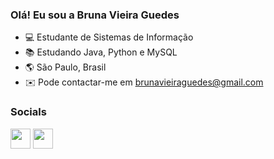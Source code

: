 ### Olá! Eu sou a Bruna Vieira Guedes


- 💻 Estudante de Sistemas de Informação 
- 📚 Estudando Java, Python e MySQL
- 🌎 São Paulo, Brasil
- ✉️ Pode contactar-me em brunavieiraguedes@gmail.com

### Socials
 </a> <a href="https://www.github.com/Brunavieiraguedes" target="_blank" rel="noreferrer"><img src="https://raw.githubusercontent.com/danielcranney/readme-generator/main/public/icons/socials/github-dark.svg" width="32" height="32" /></a> <a href="https://www.linkedin.com/in/ brunavieiraguedes-masid-494677b8" target="_blank" rel="noreferrer"><img src="https://raw.githubusercontent.com/danielcranney/readme-generator/main/public/icons/socials/linkedin.svg" width="32" height="32" /></a> 
